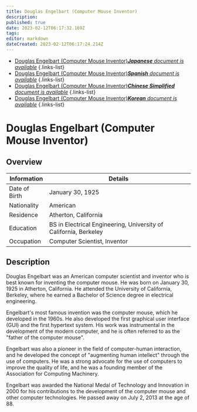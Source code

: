 ```yaml
---
title: Douglas Engelbart (Computer Mouse Inventor)
description: 
published: true
date: 2023-02-12T06:17:32.169Z
tags: 
editor: markdown
dateCreated: 2023-02-12T06:17:24.214Z
---
```


- [Douglas Engelbart (Computer Mouse Inventor)***Japanese** document is available*](/ja/Knowledge-base/Dictionary/Person/douglas-engelbart-computer-mouse-inventor)
{.links-list}
- [Douglas Engelbart (Computer Mouse Inventor)***Spanish** document is available*](/es/Knowledge-base/Dictionary/Person/douglas-engelbart-computer-mouse-inventor)
{.links-list}
- [Douglas Engelbart (Computer Mouse Inventor)***Chinese Simplified** document is available*](/zh/Knowledge-base/Dictionary/Person/douglas-engelbart-computer-mouse-inventor)
{.links-list}
- [Douglas Engelbart (Computer Mouse Inventor)***Korean** document is available*](/ko/Knowledge-base/Dictionary/Person/douglas-engelbart-computer-mouse-inventor)
{.links-list}


# Douglas Engelbart (Computer Mouse Inventor)

## Overview

| Information | Details |
| ---------- | ------- |
| Date of Birth | January 30, 1925 |
| Nationality | American |
| Residence | Atherton, California |
| Education | BS in Electrical Engineering, University of California, Berkeley |
| Occupation | Computer Scientist, Inventor |

## Description

Douglas Engelbart was an American computer scientist and inventor who is best known for inventing the computer mouse. He was born on January 30, 1925 in Atherton, California. He attended the University of California, Berkeley, where he earned a Bachelor of Science degree in electrical engineering.

Engelbart's most famous invention was the computer mouse, which he developed in the 1960s. He also developed the first graphical user interface (GUI) and the first hypertext system. His work was instrumental in the development of the modern computer, and he is often referred to as the "father of the computer mouse".

Engelbart was also a pioneer in the field of computer-human interaction, and he developed the concept of "augmenting human intellect" through the use of computers. He was a strong advocate for the use of computers to improve the quality of life, and he was a founding member of the Association for Computing Machinery.

Engelbart was awarded the National Medal of Technology and Innovation in 2000 for his contributions to the development of the computer mouse and other computer technologies. He passed away on July 2, 2013 at the age of 88.